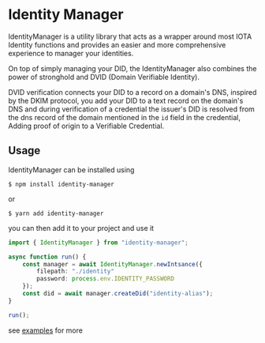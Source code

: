 # Identity Manager

IdentityManager is a utility library that acts as a wrapper around most IOTA Identity functions and provides an easier and more comprehensive experience to manager your identities.

On top of simply managing your DID, the IdentityManager also combines the power of stronghold and DVID (Domain Verifiable Identity).

DVID verification connects your DID to a record on a domain's DNS, inspired by the DKIM protocol, you add your DID to a text record on the domain's DNS and during verification of a credential the issuer's DID is resolved from the dns record of the domain mentioned in the `id` field in the credential, Adding proof of origin to a Verifiable Credential.

## Usage

IdentityManager can be installed using

```
$ npm install identity-manager
```

or

```
$ yarn add identity-manager
```

you can then add it to your project and use it

```ts
import { IdentityManager } from "identity-manager";

async function run() {
    const manager = await IdentityManager.newIntsance({
        filepath: "./identity"
        password: process.env.IDENTITY_PASSWORD
    });
    const did = await manager.createDid("identity-alias");
}

run();
```

see [examples](docs/examples) for more
